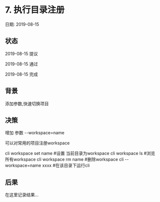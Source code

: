 # 7. 执行目录注册

日期: 2019-08-15

## 状态

2019-08-15 提议

2019-08-15 通过

2019-08-15 完成

## 背景

添加参数,快速切换项目

## 决策

增加 参数 --workspace=name

可以对常用的项目注册workspace

cli workspace set name  #设置 当前目录为workspace
cli workspace ls        #浏览所有workspace
cli workspace rm name   #删除workspace
cli --workspace=name xxxx #在该目录下运行cli

## 后果

在这里记录结果...
